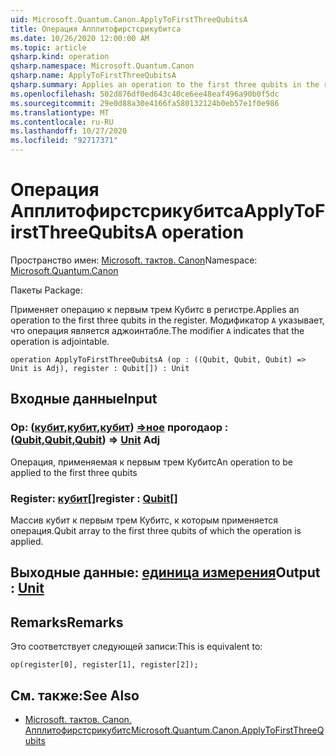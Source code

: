 ```yaml
---
uid: Microsoft.Quantum.Canon.ApplyToFirstThreeQubitsA
title: Операция Апплитофирстсрикубитса
ms.date: 10/26/2020 12:00:00 AM
ms.topic: article
qsharp.kind: operation
qsharp.namespace: Microsoft.Quantum.Canon
qsharp.name: ApplyToFirstThreeQubitsA
qsharp.summary: Applies an operation to the first three qubits in the register. The modifier `A` indicates that the operation is adjointable.
ms.openlocfilehash: 502d876df0ed643c40ce6ee48eaf496a90b0f5dc
ms.sourcegitcommit: 29e0d88a30e4166fa580132124b0eb57e1f0e986
ms.translationtype: MT
ms.contentlocale: ru-RU
ms.lasthandoff: 10/27/2020
ms.locfileid: "92717371"
---
```

# <a name="applytofirstthreequbitsa-operation"></a><span data-ttu-id="f1835-102">Операция Апплитофирстсрикубитса</span><span class="sxs-lookup"><span data-stu-id="f1835-102">ApplyToFirstThreeQubitsA operation</span></span>

<span data-ttu-id="f1835-103">Пространство имен: [Microsoft. тактов. Canon](xref:Microsoft.Quantum.Canon)</span><span class="sxs-lookup"><span data-stu-id="f1835-103">Namespace: [Microsoft.Quantum.Canon](xref:Microsoft.Quantum.Canon)</span></span>

<span data-ttu-id="f1835-104">Пакеты [](https://nuget.org/packages/)</span><span class="sxs-lookup"><span data-stu-id="f1835-104">Package: [](https://nuget.org/packages/)</span></span>


<span data-ttu-id="f1835-105">Применяет операцию к первым трем Кубитс в регистре.</span><span class="sxs-lookup"><span data-stu-id="f1835-105">Applies an operation to the first three qubits in the register.</span></span>
<span data-ttu-id="f1835-106">Модификатор `A` указывает, что операция является аджоинтабле.</span><span class="sxs-lookup"><span data-stu-id="f1835-106">The modifier `A` indicates that the operation is adjointable.</span></span>

```qsharp
operation ApplyToFirstThreeQubitsA (op : ((Qubit, Qubit, Qubit) => Unit is Adj), register : Qubit[]) : Unit
```


## <a name="input"></a><span data-ttu-id="f1835-107">Входные данные</span><span class="sxs-lookup"><span data-stu-id="f1835-107">Input</span></span>

### <a name="op--qubitqubitqubit--unit-adj"></a><span data-ttu-id="f1835-108">Op: ([кубит](xref:microsoft.quantum.lang-ref.qubit),[кубит](xref:microsoft.quantum.lang-ref.qubit),[кубит](xref:microsoft.quantum.lang-ref.qubit)) [=>ное](xref:microsoft.quantum.lang-ref.unit) прогода</span><span class="sxs-lookup"><span data-stu-id="f1835-108">op : ([Qubit](xref:microsoft.quantum.lang-ref.qubit),[Qubit](xref:microsoft.quantum.lang-ref.qubit),[Qubit](xref:microsoft.quantum.lang-ref.qubit)) => [Unit](xref:microsoft.quantum.lang-ref.unit) Adj</span></span>

<span data-ttu-id="f1835-109">Операция, применяемая к первым трем Кубитс</span><span class="sxs-lookup"><span data-stu-id="f1835-109">An operation to be applied to the first three qubits</span></span>


### <a name="register--qubit"></a><span data-ttu-id="f1835-110">Register: [кубит](xref:microsoft.quantum.lang-ref.qubit)[]</span><span class="sxs-lookup"><span data-stu-id="f1835-110">register : [Qubit](xref:microsoft.quantum.lang-ref.qubit)[]</span></span>

<span data-ttu-id="f1835-111">Массив кубит к первым трем Кубитс, к которым применяется операция.</span><span class="sxs-lookup"><span data-stu-id="f1835-111">Qubit array to the first three qubits of which the operation is applied.</span></span>



## <a name="output--unit"></a><span data-ttu-id="f1835-112">Выходные данные: [единица измерения](xref:microsoft.quantum.lang-ref.unit)</span><span class="sxs-lookup"><span data-stu-id="f1835-112">Output : [Unit](xref:microsoft.quantum.lang-ref.unit)</span></span>



## <a name="remarks"></a><span data-ttu-id="f1835-113">Remarks</span><span class="sxs-lookup"><span data-stu-id="f1835-113">Remarks</span></span>

<span data-ttu-id="f1835-114">Это соответствует следующей записи:</span><span class="sxs-lookup"><span data-stu-id="f1835-114">This is equivalent to:</span></span>

```qsharp
op(register[0], register[1], register[2]);
```

## <a name="see-also"></a><span data-ttu-id="f1835-115">См. также:</span><span class="sxs-lookup"><span data-stu-id="f1835-115">See Also</span></span>

- [<span data-ttu-id="f1835-116">Microsoft. тактов. Canon. Апплитофирстсрикубитс</span><span class="sxs-lookup"><span data-stu-id="f1835-116">Microsoft.Quantum.Canon.ApplyToFirstThreeQubits</span></span>](xref:Microsoft.Quantum.Canon.ApplyToFirstThreeQubits)
